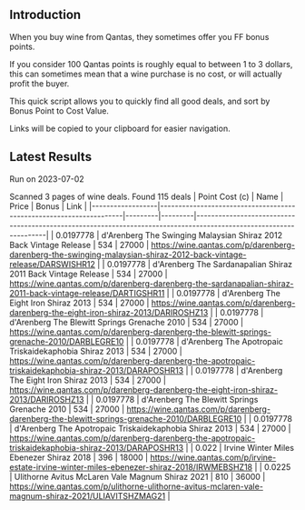 ## Introduction

When you buy wine from Qantas, they sometimes offer you FF bonus points. 

If you consider 100 Qantas points is roughly equal to between 1 to 3 dollars, this can sometimes mean that a wine purchase is no cost, or will actually profit the buyer.

This quick script allows you to quickly find all good deals, and sort by Bonus Point to Cost Value.

Links will be copied to your clipboard for easier navigation.

## Latest Results

Run on 2023-07-02

Scanned 3 pages of wine deals.
Found 115 deals
|   Point Cost (c) | Name                                                               |   Price |   Bonus | Link                                                                                                              |
|------------------|--------------------------------------------------------------------|---------|---------|-------------------------------------------------------------------------------------------------------------------|
|        0.0197778 | d'Arenberg The Swinging Malaysian Shiraz 2012 Back Vintage Release |     534 |   27000 | https://wine.qantas.com/p/darenberg-darenberg-the-swinging-malaysian-shiraz-2012-back-vintage-release/DARSWISHR12 |
|        0.0197778 | d'Arenberg The Sardanapalian Shiraz 2011 Back Vintage Release      |     534 |   27000 | https://wine.qantas.com/p/darenberg-darenberg-the-sardanapalian-shiraz-2011-back-vintage-release/DARTIGSHR11      |
|        0.0197778 | d'Arenberg The Eight Iron Shiraz 2013                              |     534 |   27000 | https://wine.qantas.com/p/darenberg-darenberg-the-eight-iron-shiraz-2013/DARIROSHZ13                              |
|        0.0197778 | d'Arenberg The Blewitt Springs Grenache 2010                       |     534 |   27000 | https://wine.qantas.com/p/darenberg-darenberg-the-blewitt-springs-grenache-2010/DARBLEGRE10                       |
|        0.0197778 | d'Arenberg The Apotropaic Triskaidekaphobia Shiraz 2013            |     534 |   27000 | https://wine.qantas.com/p/darenberg-darenberg-the-apotropaic-triskaidekaphobia-shiraz-2013/DARAPOSHR13            |
|        0.0197778 | d'Arenberg The Eight Iron Shiraz 2013                              |     534 |   27000 | https://wine.qantas.com/p/darenberg-darenberg-the-eight-iron-shiraz-2013/DARIROSHZ13                              |
|        0.0197778 | d'Arenberg The Blewitt Springs Grenache 2010                       |     534 |   27000 | https://wine.qantas.com/p/darenberg-darenberg-the-blewitt-springs-grenache-2010/DARBLEGRE10                       |
|        0.0197778 | d'Arenberg The Apotropaic Triskaidekaphobia Shiraz 2013            |     534 |   27000 | https://wine.qantas.com/p/darenberg-darenberg-the-apotropaic-triskaidekaphobia-shiraz-2013/DARAPOSHR13            |
|        0.022     | Irvine Winter Miles Ebenezer Shiraz 2018                           |     396 |   18000 | https://wine.qantas.com/p/irvine-estate-irvine-winter-miles-ebenezer-shiraz-2018/IRWMEBSHZ18                      |
|        0.0225    | Ulithorne Avitus McLaren Vale Magnum Shiraz 2021                   |     810 |   36000 | https://wine.qantas.com/p/ulithorne-ulithorne-avitus-mclaren-vale-magnum-shiraz-2021/ULIAVITSHZMAG21              |

